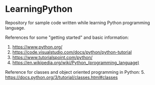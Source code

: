 # LearningPython
Repository for sample code written while learning Python programming language.
				
References for some "getting started" and basic information:	
1. https://www.python.org/	
2. https://code.visualstudio.com/docs/python/python-tutorial	
3. https://www.tutorialspoint.com/python/	
4. https://en.wikipedia.org/wiki/Python_(programming_language)

Reference for classes and object oriented programming in Python:
5. https://docs.python.org/3/tutorial/classes.html#classes
